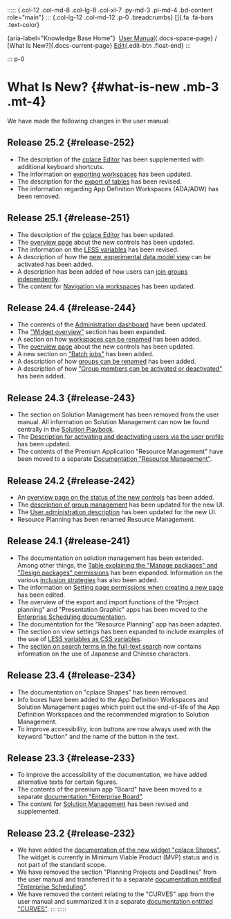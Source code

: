 ::::: {.col-12 .col-md-8 .col-lg-8 .col-xl-7 .py-md-3 .pl-md-4 .bd-content role="main"}
::: {.col-lg-12 .col-md-12 .p-0 .breadcrumbs}
[]{.fa .fa-bars .text-color}

[](https://docs.cplace.io/){aria-label="Knowledge Base Home"}  [User
Manual](/user-manual-en/){.docs-space-page} / [What Is
New?]{.docs-current-page} [
Edit](https://github.com/collaborationfactory/cplace-doc-user-enu/blob/release/25.2/was-ist-neu/_index.md){.edit-btn
.float-end}
:::

::: p-0
# What Is New? {#what-is-new .mb-3 .mt-4}

We have made the following changes in the user manual:

## Release 25.2 {#release-252}

- The description of the [cplace
  Editor](../cplace-anwenden/texte-bearbeiten/texteditorfunktionen) has
  been supplemented with additional keyboard shortcuts.
- The information on [exporting
  workspaces](../cplace-konfigurieren/arbeitsbereiche/arbeitsbereich-exportieren)
  has been updated.
- The description for the [export of
  tables](../cplace-anwenden/seiten/seite-exportieren) has been revised.
- The information regarding App Definition Workspaces (ADA/ADW) has been
  removed.

## Release 25.1 {#release-251}

- The description of the [cplace
  Editor](../cplace-anwenden/texte-bearbeiten/texteditorfunktionen) has
  been updated.
- The [overview page](../appendix/neue_controls) about the new controls
  has been updated.
- The information on the [LESS
  variables](../cplace-administrieren/applikationseinstellungen/ansichtseinstellungen)
  has been revised.
- A description of how the [new, experimental data model
  view](../cplace-konfigurieren/typen/neues-datenmodell) can be
  activated has been added.
- A description has been added of how users can [join groups
  independently](../cplace-administrieren/gruppenverwaltung/gruppenmitglieder-hinzufuegen/#become-member).
- The content for [Navigation via
  workspaces](../cplace-anwenden/navigieren-und-ueberblick-beh/navigation-ueber-arbeitsbereiche)
  has been updated.

## Release 24.4 {#release-244}

- The contents of the [Administration
  dashboard](../cplace-administrieren/administration-dashboard) have
  been updated.
- The ["Widget overview"](../cplace-anwenden/widgetuebersicht) section
  has been expanded.
- A section on how [workspaces can be
  renamed](../cplace-konfigurieren/arbeitsbereiche/arbeitsbereich-umbenenn)
  has been added.
- The [overview page](../appendix/neue_controls) about the new controls
  has been updated.
- A new section on ["Batch jobs"](../cplace-anwenden/batch-jobs) has
  been added.
- A description of how [groups can be
  renamed](../cplace-administrieren/gruppenverwaltung/gruppe-umbenennen)
  has been added.
- A description of how ["Group members can be activated or
  deactivated"](../cplace-administrieren/gruppenverwaltung/gruppenmitglieder-aktivieren-deaktvieren)
  has been added.

## Release 24.3 {#release-243}

- The section on Solution Management has been removed from the user
  manual. All information on Solution Management can now be found
  centrally in the [Solution Playbook](/app-dev/solution-management/).
- The [Description for activating and deactivating users via the user
  profile](../cplace-administrieren/benutzerverwaltung/benutzerkonten-deaktivieren-und-aktivieren)
  has been updated.
- The contents of the Premium Application "Resource Management" have
  been moved to a separate [Documentation "Resource
  Management"](/resource-management-en/).

## Release 24.2 {#release-242}

- An [overview page on the status of the new
  controls](../appendix/neue_controls) has been added.
- The [description of group
  management](../cplace-administrieren/gruppenverwaltung) has been
  updated for the new UI.
- The [User administration
  description](../cplace-administrieren/benutzerverwaltung) has been
  updated for the new UI.
- Resource Planning has been renamed Resource Management.

## Release 24.1 {#release-241}

- The documentation on solution management has been extended. Among
  other things, the [Table explaining the "Manage packages" and "Design
  packages"
  permissions](../cplace-konfigurieren/solution-management/#permissions)
  has been expanded. Information on the various [inclusion
  strategies](../cplace-konfigurieren/solution-management/#inclusion-strategies)
  has also been added.
- The information on [Setting page permissions when creating a new
  page](../cplace-konfigurieren/arbeitsbereiche/arbeitsbereichseinstellungen/#setting-page-permissions-when-creating-new-pages)
  has been edited.
- The overview of the export and import functions of the "Project
  planning" and "Presentation Graphic" apps has been moved to the
  [Enterprise Scheduling
  documentation](/enterprise-scheduling-en/import-export-funktionen/).
- The documentation for the "Resource Planning" app has been adapted.
- The section on view settings has been expanded to include examples of
  the use of [LESS variables as CSS
  variables](../cplace-administrieren/applikationseinstellungen/ansichtseinstellungen/#using-less-variables-as-css-variables).
- The [section on search terms in the full-text
  search](../cplace-anwenden/inhalte-suchen-und-wiederfin/cplace-volltextsuche/#search-terms)
  now contains information on the use of Japanese and Chinese
  characters.

## Release 23.4 {#release-234}

- The documentation on "cplace Shapes" has been removed.
- Info boxes have been added to the App Definition Workspaces and
  Solution Management pages which point out the end-of-life of the App
  Definition Workspaces and the recommended migration to Solution
  Management.
- To improve accessibility, icon buttons are now always used with the
  keyword "button" and the name of the button in the text.

## Release 23.3 {#release-233}

- To improve the accessibility of the documentation, we have added
  alternative texts for certain figures.
- The contents of the premium app "Board" have been moved to a separate
  [documentation "Enterprise Board"](/board-en/).
- The content for [Solution
  Management](../cplace-konfigurieren/solution-management/) has been
  revised and supplemented.

## Release 23.2 {#release-232}

- We have added the [documentation of the new widget "cplace
  Shapes"](../cplace-anwenden/shapes-widget/). The widget is currently
  in Minimum Viable Product (MVP) status and is not part of the standard
  scope.
- We have removed the section "Planning Projects and Deadlines" from the
  user manual and transferred it to a separate [documentation entitled
  "Enterprise Scheduling"](/enterprise-scheduling-en/).
- We have removed the content relating to the "CURVES" app from the user
  manual and summarized it in a separate [documentation entitled
  "CURVES"](/curves-en/).
:::
:::::

